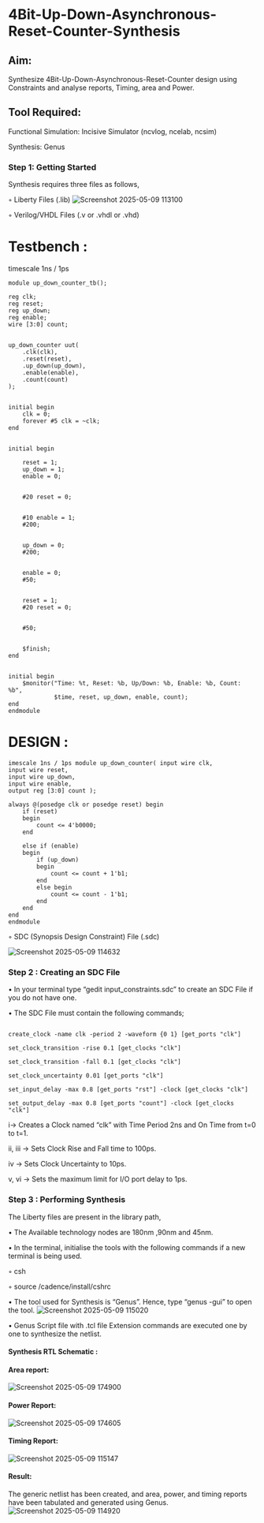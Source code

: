 # 4Bit-Up-Down-Asynchronous-Reset-Counter-Synthesis

## Aim:

Synthesize 4Bit-Up-Down-Asynchronous-Reset-Counter design using Constraints and analyse reports, Timing, area and Power.

## Tool Required:

Functional Simulation: Incisive Simulator (ncvlog, ncelab, ncsim)

Synthesis: Genus

### Step 1: Getting Started

Synthesis requires three files as follows,

◦ Liberty Files (.lib)
![Screenshot 2025-05-09 113100](https://github.com/user-attachments/assets/de17cf9d-9b4e-460c-8403-be75813c340a)

◦ Verilog/VHDL Files (.v or .vhdl or .vhd)
# Testbench :
timescale 1ns / 1ps
```
module up_down_counter_tb();

reg clk;
reg reset;
reg up_down;
reg enable;
wire [3:0] count;


up_down_counter uut(
    .clk(clk),
    .reset(reset),
    .up_down(up_down),
    .enable(enable),
    .count(count)
);


initial begin
    clk = 0;
    forever #5 clk = ~clk;  
end


initial begin

    reset = 1;
    up_down = 1;
    enable = 0;
    

    #20 reset = 0;
    

    #10 enable = 1;
    #200;  
    

    up_down = 0;
    #200;  
    

    enable = 0;
    #50;
    

    reset = 1;
    #20 reset = 0;
    

    #50;
    

    $finish;
end


initial begin
    $monitor("Time: %t, Reset: %b, Up/Down: %b, Enable: %b, Count: %b", 
             $time, reset, up_down, enable, count);
end
endmodule
```
# DESIGN :
```
imescale 1ns / 1ps module up_down_counter( input wire clk,
input wire reset,
input wire up_down,
input wire enable,
output reg [3:0] count );

always @(posedge clk or posedge reset) begin
    if (reset) 
    begin
        count <= 4'b0000;
    end

    else if (enable)
    begin
        if (up_down)
        begin
            count <= count + 1'b1;
        end
        else begin
            count <= count - 1'b1;
        end
    end
end
endmodule
```
◦ SDC (Synopsis Design Constraint) File (.sdc)

![Screenshot 2025-05-09 114632](https://github.com/user-attachments/assets/7e54eed0-e6a3-4c21-9211-8f7d84219746)

 ### Step 2 : Creating an SDC File

•	In your terminal type “gedit input_constraints.sdc” to create an SDC File if you do not have one.

•	The SDC File must contain the following commands;
```

create_clock -name clk -period 2 -waveform {0 1} [get_ports "clk"]

set_clock_transition -rise 0.1 [get_clocks "clk"]

set_clock_transition -fall 0.1 [get_clocks "clk"]

set_clock_uncertainty 0.01 [get_ports "clk"]

set_input_delay -max 0.8 [get_ports "rst"] -clock [get_clocks "clk"]

set_output_delay -max 0.8 [get_ports "count"] -clock [get_clocks "clk"]
```

i→ Creates a Clock named “clk” with Time Period 2ns and On Time from t=0 to t=1.

ii, iii → Sets Clock Rise and Fall time to 100ps.

iv → Sets Clock Uncertainty to 10ps.

v, vi → Sets the maximum limit for I/O port delay to 1ps.

### Step 3 : Performing Synthesis

The Liberty files are present in the library path,

• The Available technology nodes are 180nm ,90nm and 45nm.

• In the terminal, initialise the tools with the following commands if a new terminal is being
used.

◦ csh

◦ source /cadence/install/cshrc

• The tool used for Synthesis is “Genus”. Hence, type “genus -gui” to open the tool.
![Screenshot 2025-05-09 115020](https://github.com/user-attachments/assets/145ddff7-6d68-4881-b4c6-5c020a38e510)

• Genus Script file with .tcl file Extension commands are executed one by one to synthesize the netlist.

#### Synthesis RTL Schematic :

#### Area report:
![Screenshot 2025-05-09 174900](https://github.com/user-attachments/assets/59bf1c7b-813b-42f0-92e1-cac5fddbe92c)

#### Power Report:
![Screenshot 2025-05-09 174605](https://github.com/user-attachments/assets/9d083411-c736-4dd0-9f3f-ab1836ee4954)

#### Timing Report: 
![Screenshot 2025-05-09 115147](https://github.com/user-attachments/assets/76238d71-4f2f-4e11-a41e-c387c018e3ba)

#### Result: 

The generic netlist has been created, and area, power, and timing reports have been tabulated and generated using Genus.
![Screenshot 2025-05-09 114920](https://github.com/user-attachments/assets/94db28c8-719b-47b7-a192-5c9da30aa6ed)






